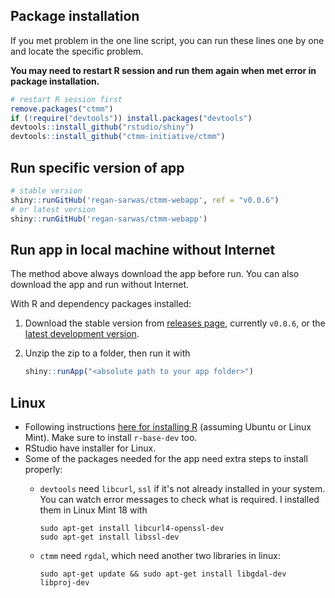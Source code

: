 ## Package installation

If you met problem in the one line script, you can run these lines one by one and locate the specific problem.

**You may need to restart R session and run them again when met error in package installation.**

```r
# restart R session first
remove.packages("ctmm")
if (!require("devtools")) install.packages("devtools")
devtools::install_github("rstudio/shiny")
devtools::install_github("ctmm-initiative/ctmm")
```

## Run specific version of app

```r
# stable version
shiny::runGitHub('regan-sarwas/ctmm-webapp', ref = "v0.0.6")
# or latest version
shiny::runGitHub('regan-sarwas/ctmm-webapp')
```

## Run app in local machine without Internet

The method above always download the app before run. You can also download the app and run without Internet.

With R and dependency packages installed:

1. Download the stable version from [releases page](https://github.com/regan-sarwas/ctmm-webapp/releases), currently `v0.0.6`, or the [latest development version](https://github.com/regan-sarwas/ctmm-webapp/archive/master.zip).

2. Unzip the zip to a folder, then run it with

    ```r
    shiny::runApp("<absolute path to your app folder>")
    ```

## Linux
- Following instructions [here for installing R](https://cloud.r-project.org/bin/linux/ubuntu/) (assuming Ubuntu or Linux Mint). Make sure to install `r-base-dev` too.
- RStudio have installer for Linux.
- Some of the packages needed for the app need extra steps to install properly:
  + `devtools` need `libcurl`, `ssl` if it's not already installed in your system. You can watch error messages to check what is required. I installed them in Linux Mint 18 with

        sudo apt-get install libcurl4-openssl-dev
        sudo apt-get install libssl-dev

  + `ctmm` need `rgdal`, which need another two libraries in linux:

        sudo apt-get update && sudo apt-get install libgdal-dev libproj-dev
